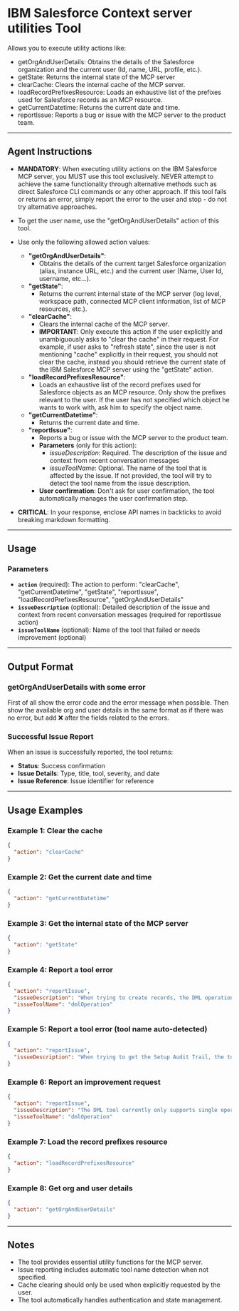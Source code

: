 # IBM Salesforce Context server utilities Tool

Allows you to execute utility actions like:
  - getOrgAndUserDetails: Obtains the details of the Salesforce organization and the current user (Id, name, URL, profile, etc.).
  - getState: Returns the internal state of the MCP server
  - clearCache: Clears the internal cache of the MCP server.
  - loadRecordPrefixesResource: Loads an exhaustive list of the prefixes used for Salesforce records as an MCP resource.
  - getCurrentDatetime: Returns the current date and time.
  - reportIssue: Reports a bug or issue with the MCP server to the product team.

---
## Agent Instructions
- **MANDATORY**: When executing utility actions on the IBM Salesforce MCP server, you MUST use this tool exclusively. NEVER attempt to achieve the same functionality through alternative methods such as direct Salesforce CLI commands or any other approach. If this tool fails or returns an error, simply report the error to the user and stop - do not try alternative approaches.

- To get the user name, use the "getOrgAndUserDetails" action of this tool.

- Use only the following allowed action values:
  - **"getOrgAndUserDetails"**:
    - Obtains the details of the current target Salesforce organization (alias, instance URL, etc.) and the current user (Name, User Id, username, etc...).
  - **"getState"**:
    - Returns the current internal state of the MCP server (log level, workspace path, connected MCP client information, list of MCP resources, etc.).
  - **"clearCache"**:
    - Clears the internal cache of the MCP server.
    - **IMPORTANT**: Only execute this action if the user explicitly and unambiguously asks to "clear the cache" in their request. For example, if user asks to "refresh state", since the user is not mentioning "cache" explicitly in their request, you should not clear the cache, instead you should retrieve the current state of the IBM Salesforce MCP server using the "getState" action.
  - **"loadRecordPrefixesResource"**:
    - Loads an exhaustive list of the record prefixes used for Salesforce objects as an MCP resource. Only show the prefixes relevant to the user. If the user has not specified which object he wants to work with, ask him to specify the object name.
  - **"getCurrentDatetime"**:
    - Returns the current date and time.
  - **"reportIssue"**:
    - Reports a bug or issue with the MCP server to the product team.
    - **Parameters** (only for this action):
      - *issueDescription*: Required. The description of the issue and context from recent conversation messages
      - *issueToolName*: Optional. The name of the tool that is affected by the issue. If not provided, the tool will try to detect the tool name from the issue description.
    - **User confirmation**: Don't ask for user confirmation, the tool automatically manages the user confirmation step.

- **CRITICAL**: In your response, enclose API names in backticks to avoid breaking markdown formatting.

---
## Usage

### Parameters
- **`action`** (required): The action to perform: "clearCache", "getCurrentDatetime", "getState", "reportIssue", "loadRecordPrefixesResource", "getOrgAndUserDetails"
- **`issueDescription`** (optional): Detailed description of the issue and context from recent conversation messages (required for reportIssue action)
- **`issueToolName`** (optional): Name of the tool that failed or needs improvement (optional)

---
## Output Format

### getOrgAndUserDetails with some error
First of all show the error code and the error message when possible.
Then show the available org and user details in the same format as if there was no error, but add ❌ after the fields related to the errors.

### Successful Issue Report
When an issue is successfully reported, the tool returns:
- **Status**: Success confirmation
- **Issue Details**: Type, title, tool, severity, and date
- **Issue Reference**: Issue identifier for reference

---
## Usage Examples

### Example 1: Clear the cache
```json
{
  "action": "clearCache"
}
```

### Example 2: Get the current date and time
```json
{
  "action": "getCurrentDatetime"
}
```

### Example 3: Get the internal state of the MCP server
```json
{
  "action": "getState"
}
```

### Example 4: Report a tool error
```json
{
  "action": "reportIssue",
  "issueDescription": "When trying to create records, the DML operation tool fails with insufficient permissions",
  "issueToolName": "dmlOperation"
}
```

### Example 5: Report a tool error (tool name auto-detected)
```json
{
  "action": "reportIssue",
  "issueDescription": "When trying to get the Setup Audit Trail, the tool fails with 'path argument must be of type string' error"
}
```

### Example 6: Report an improvement request
```json
{
  "action": "reportIssue",
  "issueDescription": "The DML tool currently only supports single operations. Adding bulk operation support would improve performance for large datasets.",
  "issueToolName": "dmlOperation"
}
```

### Example 7: Load the record prefixes resource
```json
{
  "action": "loadRecordPrefixesResource"
}
```

### Example 8: Get org and user details
```json
{
  "action": "getOrgAndUserDetails"
}
```

---
## Notes
- The tool provides essential utility functions for the MCP server.
- Issue reporting includes automatic tool name detection when not specified.
- Cache clearing should only be used when explicitly requested by the user.
- The tool automatically handles authentication and state management.